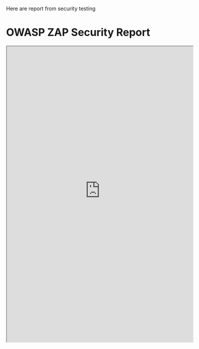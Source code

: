 Here are report from security testing

# OWASP ZAP Security Report

<iframe src="https://raw.githubusercontent.com/username/repository/branch/path/to/report.html" width="100%" height="800px"></iframe>
